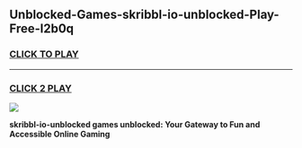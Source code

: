 
## Unblocked-Games-skribbl-io-unblocked-Play-Free-l2b0q
<h3>
<a href="https://premium76.site?title=skribbl-io-unblocked&ref=21A">CLICK TO PLAY</a></h3>
<hr>

<h3>
<a href="https://premium76.site?title=skribbl-io-unblocked&ref=21A">CLICK 2 PLAY</a>
  
</h3>

<a href="https://premium76.site?title=skribbl-io-unblocked&ref=21A"><img src="https://clearcache.store/games.png"></a>


**skribbl-io-unblocked games unblocked: Your Gateway to Fun and Accessible Online Gaming**
